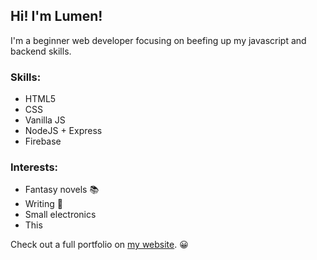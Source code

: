 ## Hi! I'm Lumen!

I'm a beginner web developer focusing on beefing up my javascript and backend skills.

### Skills:
- HTML5
- CSS
- Vanilla JS
- NodeJS + Express
- Firebase

### Interests:
- Fantasy novels 📚
- Writing 📝
- Small electronics
- This

Check out a full portfolio on [my website](https:lumenkeyes.com). 😀
